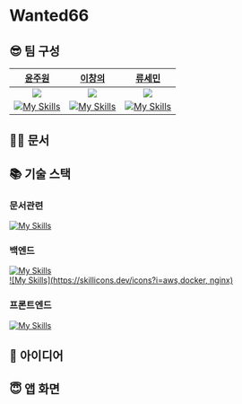 # Wanted66


## 😎 팀 구성
|[윤주원](https://github.com/juwon0520)|[이창의](https://github.com/changuii) |[류세민](https://github.com/kormk) | 
| :--:| :--:| :--:|
| ![](https://avatars.githubusercontent.com/u/128710390?v=4)| ![](https://avatars.githubusercontent.com/u/122252160?v=4) | ![](https://avatars.githubusercontent.com/u/63334787?v=4) | 
| [![My Skills](https://skillicons.dev/icons?i=react)](https://skillicons.dev) | [![My Skills](https://skillicons.dev/icons?i=spring)](https://skillicons.dev) | [![My Skills](https://skillicons.dev/icons?i=spring)](https://skillicons.dev) |

## 👨‍🏫 문서 

## 📚 기술 스택
### 문서관련



[![My Skills](https://skillicons.dev/icons?i=notion,figma)](https://skillicons.dev)  



### 백엔드
[![My Skills](https://skillicons.dev/icons?i=spring,mysql,hibernate)](https://skillicons.dev)  
[![My Skills](https://skillicons.dev/icons?i=aws,docker, nginx)](https://skillicons.dev)    

### 프론트엔드
[![My Skills](https://skillicons.dev/icons?i=react,netlify)](https://skillicons.dev)


## 📌 아이디어

## 😇 앱 화면

